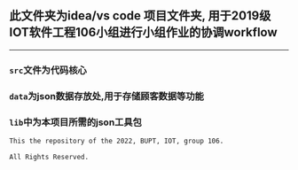 
## 此文件夹为idea/vs code 项目文件夹, 用于2019级IOT软件工程106小组进行小组作业的协调workflow
***

### `src`文件为代码核心

### `data`为json数据存放处,用于存储顾客数据等功能

### `lib`中为本项目所需的json工具包

```bash
This the repository of the 2022, BUPT, IOT, group 106.

All Rights Reserved.

```
